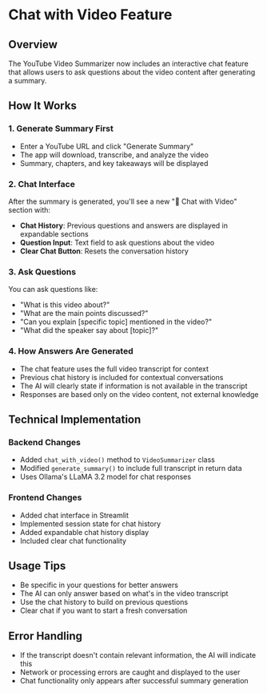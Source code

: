 # Chat with Video Feature

## Overview

The YouTube Video Summarizer now includes an interactive chat feature that allows users to ask questions about the video content after generating a summary.

## How It Works

### 1. Generate Summary First

- Enter a YouTube URL and click "Generate Summary"
- The app will download, transcribe, and analyze the video
- Summary, chapters, and key takeaways will be displayed

### 2. Chat Interface

After the summary is generated, you'll see a new "💬 Chat with Video" section with:

- **Chat History**: Previous questions and answers are displayed in expandable sections
- **Question Input**: Text field to ask questions about the video
- **Clear Chat Button**: Resets the conversation history

### 3. Ask Questions

You can ask questions like:

- "What is this video about?"
- "What are the main points discussed?"
- "Can you explain [specific topic] mentioned in the video?"
- "What did the speaker say about [topic]?"

### 4. How Answers Are Generated

- The chat feature uses the full video transcript for context
- Previous chat history is included for contextual conversations
- The AI will clearly state if information is not available in the transcript
- Responses are based only on the video content, not external knowledge

## Technical Implementation

### Backend Changes

- Added `chat_with_video()` method to `VideoSummarizer` class
- Modified `generate_summary()` to include full transcript in return data
- Uses Ollama's LLaMA 3.2 model for chat responses

### Frontend Changes

- Added chat interface in Streamlit
- Implemented session state for chat history
- Added expandable chat history display
- Included clear chat functionality

## Usage Tips

- Be specific in your questions for better answers
- The AI can only answer based on what's in the video transcript
- Use the chat history to build on previous questions
- Clear chat if you want to start a fresh conversation

## Error Handling

- If the transcript doesn't contain relevant information, the AI will indicate this
- Network or processing errors are caught and displayed to the user
- Chat functionality only appears after successful summary generation
